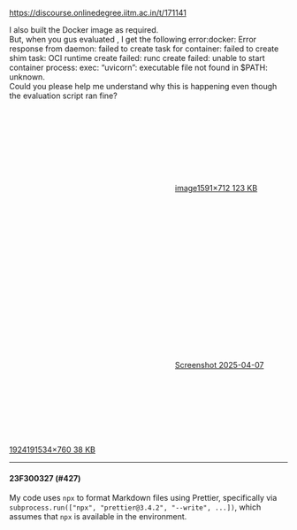 https://discourse.onlinedegree.iitm.ac.in/t/171141

I also built the Docker image as required.<br/>
But, when you gus evaluated , I get the following error:docker: Error response from daemon: failed to create task for container: failed to create shim task: OCI runtime create failed: runc create failed: unable to start container process: exec: “uvicorn”: executable file not found in $PATH: unknown.<br/>
Could you please help me understand why this is happening even though the evaluation script ran fine?<br/>
<div class="lightbox-wrapper"><a class="lightbox" data-download-href="/uploads/short-url/mnzjuzbggtgmEioNaqAmglPuNii.png?dl=1" href="https://europe1.discourse-cdn.com/flex013/uploads/iitm/original/3X/9/c/9cd9e40f5ec0afeee28e1dcc5ad0340d2e5872d2.png" rel="noopener nofollow ugc" title="image"><div class="meta"><svg aria-hidden="true" class="fa d-icon d-icon-far-image svg-icon"><use href="#far-image"></use></svg><span class="filename">image</span><span class="informations">1591×712 123 KB</span><svg aria-hidden="true" class="fa d-icon d-icon-discourse-expand svg-icon"><use href="#discourse-expand"></use></svg></div></a></div><br/>
<div class="lightbox-wrapper"><a class="lightbox" data-download-href="/uploads/short-url/46C14tdqZzBLJXFGMHfybZu3hK8.png?dl=1" href="https://europe1.discourse-cdn.com/flex013/uploads/iitm/original/3X/1/c/1cc811ef3cd38bebb7a22e0297e57ce6388e5c58.png" rel="noopener nofollow ugc" title="Screenshot 2025-04-07 192419"><div class="meta"><svg aria-hidden="true" class="fa d-icon d-icon-far-image svg-icon"><use href="#far-image"></use></svg><span class="filename">Screenshot 2025-04-07 192419</span><span class="informations">1534×760 38 KB</span><svg aria-hidden="true" class="fa d-icon d-icon-discourse-expand svg-icon"><use href="#discourse-expand"></use></svg></div></a></div></p><hr>

<h4>23F300327 (#427)</h4>
<p>My code uses <code>npx</code> to format Markdown files using Prettier, specifically via <code>subprocess.run(["npx", "prettier@3.4.2", "--write", ...])</code>, which assumes that <code>npx</code> is available in the environment.